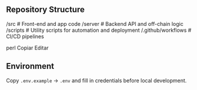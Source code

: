 ## Repository Structure

/src # Front-end and app code
/server # Backend API and off-chain logic
/scripts # Utility scripts for automation and deployment
/.github/workflows # CI/CD pipelines

perl
Copiar
Editar

## Environment

Copy `.env.example` → `.env` and fill in credentials before local development.